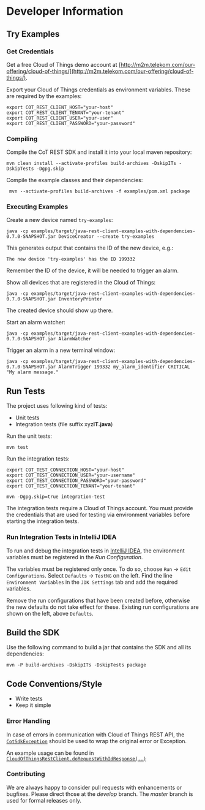 # Developer Information

## Try Examples ##

### Get Credentials ###

Get a free Cloud of Things demo account at [http://m2m.telekom.com/our-offering/cloud-of-things/](http://m2m.telekom.com/our-offering/cloud-of-things/).

Export your Cloud of Things credentials as environment variables. These are required by the examples:

    export COT_REST_CLIENT_HOST="your-host"
    export COT_REST_CLIENT_TENANT="your-tenant"
    export COT_REST_CLIENT_USER="your-user"
    export COT_REST_CLIENT_PASSWORD="your-password"

### Compiling ###

Compile the CoT REST SDK and install it into your local maven repository:

    mvn clean install --activate-profiles build-archives -DskipITs -DskipTests -Dgpg.skip

Compile the example classes and their dependencies:

     mvn --activate-profiles build-archives -f examples/pom.xml package

### Executing Examples ###

Create a new device named ``try-examples``:

    java -cp examples/target/java-rest-client-examples-with-dependencies-0.7.0-SNAPSHOT.jar DeviceCreator --create try-examples

This generates output that contains the ID of the new device, e.g.:

    The new device 'try-examples' has the ID 199332

Remember the ID of the device, it will be needed to trigger an alarm.

Show all devices that are registered in the Cloud of Things:

    java -cp examples/target/java-rest-client-examples-with-dependencies-0.7.0-SNAPSHOT.jar InventoryPrinter

The created device should show up there.

Start an alarm watcher:

    java -cp examples/target/java-rest-client-examples-with-dependencies-0.7.0-SNAPSHOT.jar AlarmWatcher

Trigger an alarm in a new terminal window:

    java -cp examples/target/java-rest-client-examples-with-dependencies-0.7.0-SNAPSHOT.jar AlarmTrigger 199332 my_alarm_identifier CRITICAL "My alarm message."
    
## Run Tests ##

The project uses following kind of tests:

- Unit tests
- Integration tests (file suffix xyz**IT.java**)

Run the unit tests:

    mvn test

Run the integration tests:

    export COT_TEST_CONNECTION_HOST="your-host"
    export COT_TEST_CONNECTION_USER="your-username"
    export COT_TEST_CONNECTION_PASSWORD="your-password"
    export COT_TEST_CONNECTION_TENANT="your-tenant"

    mvn -Dgpg.skip=true integration-test
    
The integration tests require a Cloud of Things account. You must provide the credentials that are used for testing via environment variables before starting the integration tests.

### Run Integration Tests in IntelliJ IDEA ###

To run and debug the integration tests in [IntelliJ IDEA](https://www.jetbrains.com/idea/), the environment variables must be registered in the *Run Configuration*.

The variables must be registered only once. To do so, choose ``Run`` -> ``Edit Configurations``. Select ``Defaults`` -> ``TestNG`` on the left. Find the line ``Environment Variables`` in the ``JDK Settings`` tab and add the required variables.

Remove the run configurations that have been created before, otherwise the new defaults do not take effect for these. Existing run configurations are shown on the left, above ``Defaults``.


## Build the SDK ##
    
Use the following command to build a jar that contains the SDK and all its dependencies:

    mvn -P build-archives -DskipITs -DskipTests package

## Code Conventions/Style ##

- Write tests
- Keep it simple

### Error Handling ###

In case of errors in communication with Cloud of Things REST API, the 
[``CotSdkException``](src/main/java/com/telekom/m2m/cot/restsdk/util/CotSdkException.java) should be used to wrap the original error or Exception.

An example usage can be found in [``CloudOfThingsRestClient.doRequestWithIdResponse(..)``](src/main/java/com/telekom/m2m/cot/restsdk/CloudOfThingsRestClient.java)

### Contributing ###

We are always happy to consider pull requests with enhancements or bugfixes.
Please direct those at the _develop_ branch. The _master_ branch is used for
formal releases only.
